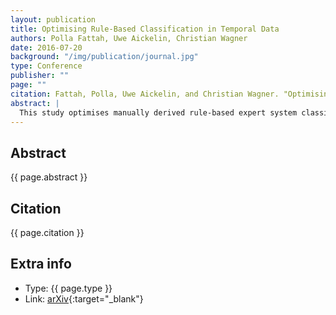 ```yaml
---
layout: publication
title: Optimising Rule-Based Classification in Temporal Data
authors: Polla Fattah, Uwe Aickelin, Christian Wagner
date: 2016-07-20
background: "/img/publication/journal.jpg"
type: Conference
publisher: ""
page: ""
citation: Fattah, Polla, Uwe Aickelin, and Christian Wagner. "Optimising rule-based classification in temporal data." arXiv preprint arXiv:1607.05913 (2016).
abstract: |
  This study optimises manually derived rule-based expert system classification of objects according to changes in their properties over time. One of the key challenges that this study tries to address is how to classify objects that exhibit changes in their behaviour over time, for example how to classify companies' share price stability over a period of time or how to classify students' preferences for subjects while they are progressing through school. A specific case the paper considers is the strategy of players in public goods games (as common in economics) across multiple consecutive games. Initial classification starts from expert definitions specifying class allocation for players based on aggregated attributes of the temporal data. Based on these initial classifications, the optimisation process tries to find an improved classifier which produces the best possible compact classes of objects (players) for every time point in the temporal data. The compactness of the classes is measured by a cost function based on internal cluster indices like the Dunn Index, distance measures like Euclidean distance or statistically derived measures like standard deviation. The paper discusses the approach in the context of incorporating changing player strategies in the aforementioned public good games, where common classification approaches so far do not consider such changes in behaviour resulting from learning or in-game experience. By using the proposed process for classifying temporal data and the actual players' contribution during the games, we aim to produce a more refined classification which in turn may inform the interpretation of public goods game data.
---
```


## Abstract

{{ page.abstract }}

## Citation

{{ page.citation }}

## Extra info

- Type: {{ page.type }}
- Link: [arXiv](https://arxiv.org/abs/1607.05913){:target="\_blank"}
